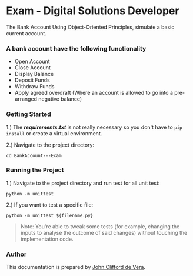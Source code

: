 # Exam - Digital Solutions Developer

The Bank Account Using Object-Oriented Principles, simulate a basic current account.

### A bank account have the following functionality

* Open Account
* Close Account 
* Display Balance
* Deposit Funds
* Withdraw Funds
* Apply agreed overdraft (Where an account is allowed to go into a pre-arranged negative balance) 

### Getting Started

1.) The ***requirements.txt*** is not really necessary so you don't have to `pip install` or create a virtual environment.

2.) Navigate to the project directory:

`cd BankAccount---Exam`

### Running the Project

1.) Navigate to the project directory and run test for all unit test:

`python -m unittest`

2.) If you want to test a specific file:

`python -m unittest ${filename.py}`

> Note:
> You're able to tweak some tests (for example, changing the inputs to analyse the outcome of said changes) without touching the implementation code.

### Author

This documentation is prepared by [John Clifford de Vera](https://github.com/jayzyaj).